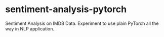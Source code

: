 # sentiment-analysis-pytorch
Sentiment Analysis on IMDB Data.
Experiment to use plain PyTorch all the way in NLP application.

